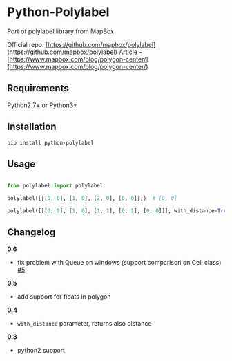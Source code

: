# Python-Polylabel
Port of polylabel library from MapBox

Official repo: [https://github.com/mapbox/polylabel](https://github.com/mapbox/polylabel)
Article - [https://www.mapbox.com/blog/polygon-center/](https://www.mapbox.com/blog/polygon-center/)

## Requirements
Python2.7+ or Python3+

## Installation

```
pip install python-polylabel
```

## Usage

```python

from polylabel import polylabel

polylabel([[[0, 0], [1, 0], [2, 0], [0, 0]]])  # [0, 0]

polylabel([[[0, 0], [1, 0], [1, 1], [0, 1], [0, 0]]], with_distance=True)  # ([0.5, 0.5], 0.5)

```

## Changelog

**0.6**
- fix problem with Queue on windows (support comparison on Cell class) [#5](https://github.com/Twista/python-polylabel/issues/5)

**0.5**
- add support for floats in polygon

**0.4**
- `with_distance` parameter, returns also distance

**0.3**
- python2 support
